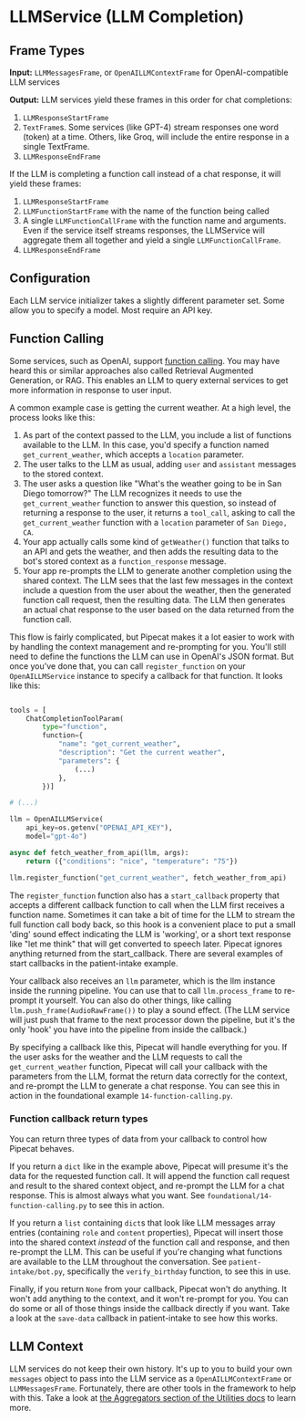 # LLMService (LLM Completion)

## Frame Types

**Input:** `LLMMessagesFrame`, or `OpenAILLMContextFrame` for OpenAI-compatible LLM services

**Output:** LLM services yield these frames in this order for chat completions:

1. `LLMResponseStartFrame`
2. `TextFrame`s. Some services (like GPT-4) stream responses one word (token) at a time. Others, like Groq, will include the entire response in a single TextFrame.
3. `LLMResponseEndFrame`

If the LLM is completing a function call instead of a chat response, it will yield these frames:

1. `LLMResponseStartFrame`
2. `LLMFunctionStartFrame` with the name of the function being called
3. A single `LLMFunctionCallFrame` with the function name and arguments. Even if the service itself streams responses, the LLMService will aggregate them all together and yield a single `LLMFunctionCallFrame`.
4. `LLMResponseEndFrame`

## Configuration

Each LLM service initializer takes a slightly different parameter set. Some allow you to specify a model. Most require an API key.

## Function Calling

Some services, such as OpenAI, support [function calling](https://platform.openai.com/docs/guides/function-calling). You may have heard this or similar approaches also called Retrieval Augmented Generation, or RAG. This enables an LLM to query external services to get more information in response to user input.

A common example case is getting the current weather. At a high level, the process looks like this:

1. As part of the context passed to the LLM, you include a list of functions available to the LLM. In this case, you'd specify a function named `get_current_weather`, which accepts a `location` parameter.
2. The user talks to the LLM as usual, adding `user` and `assistant` messages to the stored context.
3. The user asks a question like "What's the weather going to be in San Diego tomorrow?" The LLM recognizes it needs to use the `get_current_weather` function to answer this question, so instead of returning a response to the user, it returns a `tool_call`, asking to call the `get_current_weather` function with a `location` parameter of `San Diego, CA`.
4. Your app actually calls some kind of `getWeather()` function that talks to an API and gets the weather, and then adds the resulting data to the bot's stored context as a `function_response` message.
5. Your app re-prompts the LLM to generate another completion using the shared context. The LLM sees that the last few messages in the context include a question from the user about the weather, then the generated function call request, then the resulting data. The LLM then generates an actual chat response to the user based on the data returned from the function call.

This flow is fairly complicated, but Pipecat makes it a lot easier to work with by handling the context management and re-prompting for you. You'll still need to define the functions the LLM can use in OpenAI's JSON format. But once you've done that, you can call `register_function` on your `OpenAILLMService` instance to specify a callback for that function. It looks like this:

```python

tools = [
    ChatCompletionToolParam(
        type="function",
        function={
            "name": "get_current_weather",
            "description": "Get the current weather",
            "parameters": {
                (...)
            },
        })]

# (...)

llm = OpenAILLMService(
    api_key=os.getenv("OPENAI_API_KEY"),
    model="gpt-4o")

async def fetch_weather_from_api(llm, args):
    return ({"conditions": "nice", "temperature": "75"})

llm.register_function("get_current_weather", fetch_weather_from_api)
```

The `register_function` function also has a `start_callback` property that accepts a different callback function to call when the LLM first receives a function name. Sometimes it can take a bit of time for the LLM to stream the full function call body back, so this hook is a convenient place to put a small 'ding' sound effect indicating the LLM is 'working', or a short text response like "let me think" that will get converted to speech later. Pipecat ignores anything returned from the start_callback. There are several examples of start callbacks in the patient-intake example.

Your callback also receives an `llm` parameter, which is the llm instance inside the running pipeline. You can use that to call `llm.process_frame` to re-prompt it yourself. You can also do other things, like calling `llm.push_frame(AudioRawFrame())` to play a sound effect. (The LLM service will just push that frame to the next processor down the pipeline, but it's the only 'hook' you have into the pipeline from inside the callback.)

By specifying a callback like this, Pipecat will handle everything for you. If the user asks for the weather and the LLM requests to call the `get_current_weather` function, Pipecat will call your callback with the parameters from the LLM, format the return data correctly for the context, and re-prompt the LLM to generate a chat response. You can see this in action in the foundational example `14-function-calling.py`.

### Function callback return types

You can return three types of data from your callback to control how Pipecat behaves.

If you return a `dict` like in the example above, Pipecat will presume it's the data for the requested function call. It will append the function call request and result to the shared context object, and re-prompt the LLM for a chat response. This is almost always what you want. See `foundational/14-function-calling.py` to see this in action.

If you return a `list` containing `dict`s that look like LLM messages array entries (containing `role` and `content` properties), Pipecat will insert those into the shared context _instead_ of the function call and response, and then re-prompt the LLM. This can be useful if you're changing what functions are available to the LLM throughout the conversation. See `patient-intake/bot.py`, specifically the `verify_birthday` function, to see this in use.

Finally, if you return `None` from your callback, Pipecat won't do anything. It won't add anything to the context, and it won't re-prompt for you. You can do some or all of those things inside the callback directly if you want. Take a look at the `save-data` callback in patient-intake to see how this works.

## LLM Context

LLM services do not keep their own history. It's up to you to build your own `messages` object to pass into the LLM service as a `OpenAILLMContextFrame` or `LLMMessagesFrame`. Fortunately, there are other tools in the framework to help with this. Take a look at [the Aggregators section of the Utilities docs](utilities#aggregators) to learn more.
